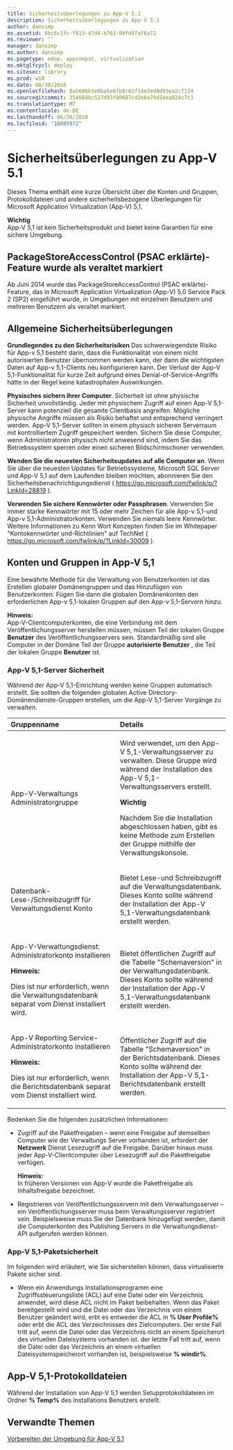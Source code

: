 ```yaml
---
title: Sicherheitsüberlegungen zu App-V 5.1
description: Sicherheitsüberlegungen zu App-V 5.1
author: dansimp
ms.assetid: 6bc6c1fc-f813-47d4-b763-06fd4faf6a72
ms.reviewer: ''
manager: dansimp
ms.author: dansimp
ms.pagetype: mdop, appcompat, virtualization
ms.mktglfcycl: deploy
ms.sitesec: library
ms.prod: w10
ms.date: 08/30/2016
ms.openlocfilehash: 8a5606b3e0ba5e6fb8c62f14e2ed8d93ea2cf134
ms.sourcegitcommit: 354664bc527d93f80687cd2eba70d1eea024c7c3
ms.translationtype: MT
ms.contentlocale: de-DE
ms.lasthandoff: 06/26/2020
ms.locfileid: "10805972"
---
```

# Sicherheitsüberlegungen zu App-V 5.1


Dieses Thema enthält eine kurze Übersicht über die Konten und Gruppen, Protokolldateien und andere sicherheitsbezogene Überlegungen für Microsoft Application Virtualization (App-V) 5,1.

**Wichtig**  
App-V 5,1 ist kein Sicherheitsprodukt und bietet keine Garantien für eine sichere Umgebung.



## PackageStoreAccessControl (PSAC erklärte)-Feature wurde als veraltet markiert


Ab Juni 2014 wurde das PackageStoreAccessControl (PSAC erklärte)-Feature, das in Microsoft Application Virtualization (App-V) 5,0 Service Pack 2 (SP2) eingeführt wurde, in Umgebungen mit einzelnen Benutzern und mehreren Benutzern als veraltet markiert.

## Allgemeine Sicherheitsüberlegungen


**Grundlegendes zu den Sicherheitsrisiken** Das schwerwiegendste Risiko für App-v 5,1 besteht darin, dass die Funktionalität von einem nicht autorisierten Benutzer übernommen werden kann, der dann die wichtigsten Daten auf App-v 5,1-Clients neu konfigurieren kann. Der Verlust der App-V 5,1-Funktionalität für kurze Zeit aufgrund eines Denial-of-Service-Angriffs hätte in der Regel keine katastrophalen Auswirkungen.

**Physisches sichern ihrer Computer**. Sicherheit ist ohne physische Sicherheit unvollständig. Jeder mit physischem Zugriff auf einen App-V 5,1-Server kann potenziell die gesamte Clientbasis angreifen. Mögliche physische Angriffe müssen als Risiko behaftet und entsprechend verringert werden. App-V 5,1-Server sollten in einem physisch sicheren Serverraum mit kontrolliertem Zugriff gespeichert werden. Sichern Sie diese Computer, wenn Administratoren physisch nicht anwesend sind, indem Sie das Betriebssystem sperren oder einen sicheren Bildschirmschoner verwenden.

**Wenden Sie die neuesten Sicherheitsupdates auf alle Computer an**. Wenn Sie über die neuesten Updates für Betriebssysteme, Microsoft SQL Server und App-V 5,1 auf dem Laufenden bleiben möchten, abonnieren Sie den Sicherheitsbenachrichtigungsdienst ( <https://go.microsoft.com/fwlink/p/?LinkId=28819> ).

**Verwenden Sie sichere Kennwörter oder Passphrasen**. Verwenden Sie immer starke Kennwörter mit 15 oder mehr Zeichen für alle App-v 5,1-und App-v 5,1-Administratorkonten. Verwenden Sie niemals leere Kennwörter. Weitere Informationen zu Kenn Wort Konzepten finden Sie im Whitepaper "Kontokennwörter und-Richtlinien" auf TechNet ( <https://go.microsoft.com/fwlink/p/?LinkId=30009> ).

## Konten und Gruppen in App-V 5,1


Eine bewährte Methode für die Verwaltung von Benutzerkonten ist das Erstellen globaler Domänengruppen und das Hinzufügen von Benutzerkonten. Fügen Sie dann die globalen Domänenkonten den erforderlichen App-v 5,1-lokalen Gruppen auf den App-v 5,1-Servern hinzu.

**Hinweis:**  
App-V-Clientcomputerkonten, die eine Verbindung mit dem Veröffentlichungsserver herstellen müssen, müssen Teil der lokalen Gruppe **Benutzer** des Veröffentlichungsservers sein. Standardmäßig sind alle Computer in der Domäne Teil der Gruppe **autorisierte Benutzer** , die Teil der lokalen Gruppe **Benutzer** ist.



### <a href="" id="-------------app-v-5-1-server-security"></a> App-V 5,1-Server Sicherheit

Während der App-V 5,1-Einrichtung werden keine Gruppen automatisch erstellt. Sie sollten die folgenden globalen Active Directory-Domänendienste-Gruppen erstellen, um die App-V 5,1-Server Vorgänge zu verwalten.

<table>
<colgroup>
<col width="50%" />
<col width="50%" />
</colgroup>
<thead>
<tr class="header">
<th align="left">Gruppenname</th>
<th align="left">Details</th>
</tr>
</thead>
<tbody>
<tr class="odd">
<td align="left"><p>App-V-Verwaltungs Administratorgruppe</p></td>
<td align="left"><p>Wird verwendet, um den App-V 5,1-Verwaltungsserver zu verwalten. Diese Gruppe wird während der Installation des App-V 5,1-Verwaltungsservers erstellt.</p>
<div class="alert">
<strong>Wichtig</strong><br/><p>Nachdem Sie die Installation abgeschlossen haben, gibt es keine Methode zum Erstellen der Gruppe mithilfe der Verwaltungskonsole.</p>
</div>
<div>

</div></td>
</tr>
<tr class="even">
<td align="left"><p>Datenbank-Lese-/Schreibzugriff für Verwaltungsdienst Konto</p></td>
<td align="left"><p>Bietet Lese-und Schreibzugriff auf die Verwaltungsdatenbank. Dieses Konto sollte während der Installation der App-V 5,1-Verwaltungsdatenbank erstellt werden.</p></td>
</tr>
<tr class="odd">
<td align="left"><p>App-V-Verwaltungsdienst: Administratorkonto installieren</p>
<div class="alert">
<strong>Hinweis:</strong><br/><p>Dies ist nur erforderlich, wenn die Verwaltungsdatenbank separat vom Dienst installiert wird.</p>
</div>
<div>

</div></td>
<td align="left"><p>Bietet öffentlichen Zugriff auf die Tabelle "Schemaversion" in der Verwaltungsdatenbank. Dieses Konto sollte während der Installation der App-V 5,1-Verwaltungsdatenbank erstellt werden.</p></td>
</tr>
<tr class="even">
<td align="left"><p>App-V Reporting Service-Administratorkonto installieren</p>
<div class="alert">
<strong>Hinweis:</strong><br/><p>Dies ist nur erforderlich, wenn die Berichtsdatenbank separat vom Dienst installiert wird.</p>
</div>
<div>

</div></td>
<td align="left"><p>Öffentlicher Zugriff auf die Tabelle "Schemaversion" in der Berichtsdatenbank. Dieses Konto sollte während der Installation der App-V 5,1-Berichtsdatenbank erstellt werden.</p></td>
</tr>
</tbody>
</table>



Bedenken Sie die folgenden zusätzlichen Informationen:

-   Zugriff auf die Paketfreigaben – wenn eine Freigabe auf demselben Computer wie der Verwaltungs Server vorhanden ist, erfordert der **Netzwerk** Dienst Lesezugriff auf die Freigabe. Darüber hinaus muss jeder App-V-Clientcomputer über Lesezugriff auf die Paketfreigabe verfügen.

    **Hinweis:**  
    In früheren Versionen von App-V wurde die Paketfreigabe als Inhaltsfreigabe bezeichnet.



-   Registrieren von Veröffentlichungsservern mit dem Verwaltungsserver – ein Veröffentlichungsserver muss beim Verwaltungsserver registriert sein. Beispielsweise muss Sie der Datenbank hinzugefügt werden, damit die Computerkonten des Publishing Servers in die Verwaltungsdienst-API aufgerufen werden können.

### <a href="" id="-------------app-v-5-1-package-security"></a> App-V 5,1-Paketsicherheit

Im folgenden wird erläutert, wie Sie sicherstellen können, dass virtualisierte Pakete sicher sind.

-   Wenn ein Anwendungs Installationsprogramm eine Zugriffssteuerungsliste (ACL) auf eine Datei oder ein Verzeichnis anwendet, wird diese ACL nicht im Paket beibehalten. Wenn das Paket bereitgestellt wird und die Datei oder das Verzeichnis von einem Benutzer geändert wird, erbt es entweder die ACL in **% User Profile%** oder erbt die ACL des Verzeichnisses des Zielcomputers. Der erste Fall tritt auf, wenn die Datei oder das Verzeichnis nicht an einem Speicherort des virtuellen Dateisystems vorhanden ist. der letzte Fall tritt auf, wenn die Datei oder das Verzeichnis an einem virtuellen Dateisystemspeicherort vorhanden ist, beispielsweise **% windir%**.

## <a href="" id="---------app-v-5-1-log-files"></a> App-V 5,1-Protokolldateien


Während der Installation von App-V 5,1 werden Setupprotokolldateien im Ordner **% Temp%** des Installations Benutzers erstellt.






## Verwandte Themen


[Vorbereiten der Umgebung für App-V 5.1](preparing-your-environment-for-app-v-51.md)









